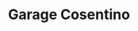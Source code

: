---
title: "Garage Cosentino"
url: /combles-en-barrois/garage-cosentino/
shop: réparation de voitures
---